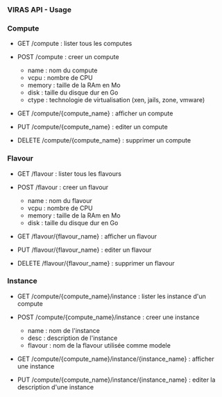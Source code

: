 ### VIRAS API - Usage

### Compute

* GET /compute : lister tous les computes
* POST /compute : creer un compute
  * name : nom du compute
  * vcpu : nombre de CPU
  * memory : taille de la RAm en Mo
  * disk : taille du disque dur en Go
  * ctype : technologie de virtualisation (xen, jails, zone, vmware)


* GET /compute/{compute_name} : afficher un compute
* PUT /compute/{compute_name} : editer un compute 
* DELETE /compute/{compute_name} : supprimer un compute


### Flavour

* GET /flavour : lister tous les flavours
* POST /flavour : creer un flavour
  * name : nom du flavour
  * vcpu : nombre de CPU
  * memory : taille de la RAm en Mo
  * disk : taille du disque dur en Go


* GET /flavour/{flavour_name} : afficher un flavour
* PUT /flavour/{flavour_name} : editer un flavour
* DELETE /flavour/{flavour_name} : supprimer un flavour


### Instance

* GET /compute/{compute_name}/instance : lister les instance d'un compute
* POST /compute/{compute_name}/instance : creer une instance
  * name : nom de l'instance
  * desc : description de l'instance
  * flavour : nom de la flavour utilisée comme modele

* GET /compute/{compute_name}/instance/{instance_name} : afficher une instance
* PUT /compute/{compute_name}/instance/{instance_name} : editer la description d'une instance
